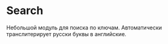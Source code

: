 # Search

Небольшой модуль для поиска по ключам. Автоматически транслитерирует русски буквы в английские.
